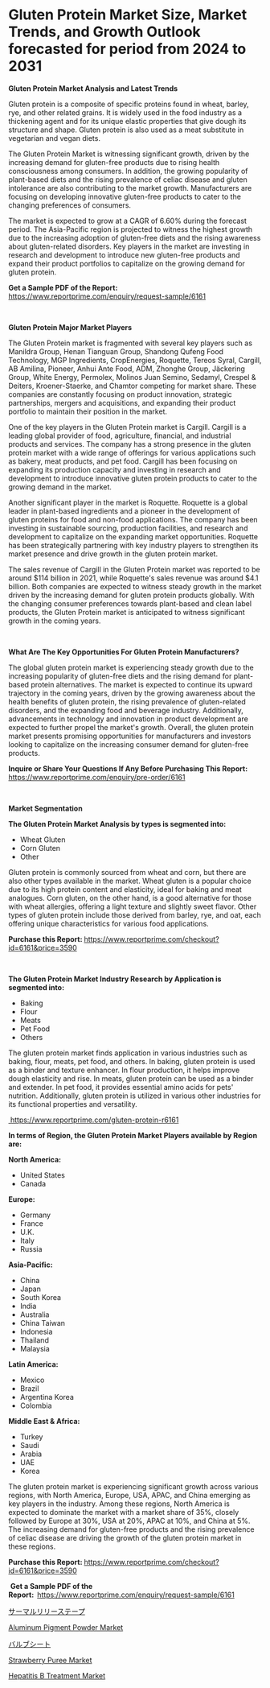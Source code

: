 <p><h1>Gluten Protein Market Size, Market Trends, and Growth Outlook forecasted for period from 2024 to 2031</h1></p><p><strong>Gluten Protein Market Analysis and Latest Trends</strong></p>
<p><p>Gluten protein is a composite of specific proteins found in wheat, barley, rye, and other related grains. It is widely used in the food industry as a thickening agent and for its unique elastic properties that give dough its structure and shape. Gluten protein is also used as a meat substitute in vegetarian and vegan diets.</p><p>The Gluten Protein Market is witnessing significant growth, driven by the increasing demand for gluten-free products due to rising health consciousness among consumers. In addition, the growing popularity of plant-based diets and the rising prevalence of celiac disease and gluten intolerance are also contributing to the market growth. Manufacturers are focusing on developing innovative gluten-free products to cater to the changing preferences of consumers.</p><p>The market is expected to grow at a CAGR of 6.60% during the forecast period. The Asia-Pacific region is projected to witness the highest growth due to the increasing adoption of gluten-free diets and the rising awareness about gluten-related disorders. Key players in the market are investing in research and development to introduce new gluten-free products and expand their product portfolios to capitalize on the growing demand for gluten protein.</p></p>
<p><strong>Get a Sample PDF of the Report:&nbsp;</strong> <a href="https://www.reportprime.com/enquiry/request-sample/6161">https://www.reportprime.com/enquiry/request-sample/6161</a></p>
<p>&nbsp;</p>
<p><strong>Gluten Protein Major Market Players</strong></p>
<p><p>The Gluten Protein market is fragmented with several key players such as Manildra Group, Henan Tianguan Group, Shandong Qufeng Food Technology, MGP Ingredients, CropEnergies, Roquette, Tereos Syral, Cargill, AB Amilina, Pioneer, Anhui Ante Food, ADM, Zhonghe Group, Jäckering Group, White Energy, Permolex, Molinos Juan Semino, Sedamyl, Crespel & Deiters, Kroener-Staerke, and Chamtor competing for market share. These companies are constantly focusing on product innovation, strategic partnerships, mergers and acquisitions, and expanding their product portfolio to maintain their position in the market.</p><p>One of the key players in the Gluten Protein market is Cargill. Cargill is a leading global provider of food, agriculture, financial, and industrial products and services. The company has a strong presence in the gluten protein market with a wide range of offerings for various applications such as bakery, meat products, and pet food. Cargill has been focusing on expanding its production capacity and investing in research and development to introduce innovative gluten protein products to cater to the growing demand in the market.</p><p>Another significant player in the market is Roquette. Roquette is a global leader in plant-based ingredients and a pioneer in the development of gluten proteins for food and non-food applications. The company has been investing in sustainable sourcing, production facilities, and research and development to capitalize on the expanding market opportunities. Roquette has been strategically partnering with key industry players to strengthen its market presence and drive growth in the gluten protein market.</p><p>The sales revenue of Cargill in the Gluten Protein market was reported to be around $114 billion in 2021, while Roquette's sales revenue was around $4.1 billion. Both companies are expected to witness steady growth in the market driven by the increasing demand for gluten protein products globally. With the changing consumer preferences towards plant-based and clean label products, the Gluten Protein market is anticipated to witness significant growth in the coming years.</p></p>
<p>&nbsp;</p>
<p><strong>What Are The Key Opportunities For Gluten Protein Manufacturers?</strong></p>
<p><p>The global gluten protein market is experiencing steady growth due to the increasing popularity of gluten-free diets and the rising demand for plant-based protein alternatives. The market is expected to continue its upward trajectory in the coming years, driven by the growing awareness about the health benefits of gluten protein, the rising prevalence of gluten-related disorders, and the expanding food and beverage industry. Additionally, advancements in technology and innovation in product development are expected to further propel the market's growth. Overall, the gluten protein market presents promising opportunities for manufacturers and investors looking to capitalize on the increasing consumer demand for gluten-free products.</p></p>
<p><strong>Inquire or Share Your Questions If Any Before Purchasing This Report:</strong> <a href="https://www.reportprime.com/enquiry/pre-order/6161">https://www.reportprime.com/enquiry/pre-order/6161</a></p>
<p>&nbsp;</p>
<p><strong>Market Segmentation</strong></p>
<p><strong>The Gluten Protein Market Analysis by types is segmented into:</strong></p>
<p><ul><li>Wheat Gluten</li><li>Corn Gluten</li><li>Other</li></ul></p>
<p><p>Gluten protein is commonly sourced from wheat and corn, but there are also other types available in the market. Wheat gluten is a popular choice due to its high protein content and elasticity, ideal for baking and meat analogues. Corn gluten, on the other hand, is a good alternative for those with wheat allergies, offering a light texture and slightly sweet flavor. Other types of gluten protein include those derived from barley, rye, and oat, each offering unique characteristics for various food applications.</p></p>
<p><strong>Purchase this Report:&nbsp;</strong><a href="https://www.reportprime.com/checkout?id=6161&price=3590">https://www.reportprime.com/checkout?id=6161&price=3590</a></p>
<p>&nbsp;</p>
<p><strong>The Gluten Protein Market Industry Research by Application is segmented into:</strong></p>
<p><ul><li>Baking</li><li>Flour</li><li>Meats</li><li>Pet Food</li><li>Others</li></ul></p>
<p><p>The gluten protein market finds application in various industries such as baking, flour, meats, pet food, and others. In baking, gluten protein is used as a binder and texture enhancer. In flour production, it helps improve dough elasticity and rise. In meats, gluten protein can be used as a binder and extender. In pet food, it provides essential amino acids for pets' nutrition. Additionally, gluten protein is utilized in various other industries for its functional properties and versatility.</p></p>
<p><a href="https://www.reportprime.com/gluten-protein-r6161">&nbsp;https://www.reportprime.com/gluten-protein-r6161</a></p>
<p><strong>In terms of Region, the Gluten Protein Market Players available by Region are:</strong></p>
<p>
    <p> <strong> North America: </strong>
        <ul>
            <li>United States</li>
            <li>Canada</li>
        </ul>
        </p> 
    <p> <strong> Europe: </strong>
        <ul>
            <li>Germany</li>
            <li>France</li>
            <li>U.K.</li>
            <li>Italy</li>
            <li>Russia</li>
        </ul>
        </p> 
    <p> <strong> Asia-Pacific: </strong>
        <ul>
            <li>China</li>
            <li>Japan</li>
            <li>South Korea</li>
            <li>India</li>
            <li>Australia</li>
            <li>China Taiwan</li>
            <li>Indonesia</li>
            <li>Thailand</li>
            <li>Malaysia</li>
        </ul>
        </p> 
    <p> <strong> Latin America: </strong>
        <ul>
            <li>Mexico</li>
            <li>Brazil</li>
            <li>Argentina Korea</li>
            <li>Colombia</li>
        </ul>
        </p> 
    <p> <strong> Middle East & Africa: </strong>
        <ul>
            <li>Turkey</li>
            <li>Saudi</li>
            <li>Arabia</li>
            <li>UAE</li>
            <li>Korea</li>
        </ul>
    </p>
    </p>
<p><p>The gluten protein market is experiencing significant growth across various regions, with North America, Europe, USA, APAC, and China emerging as key players in the industry. Among these regions, North America is expected to dominate the market with a market share of 35%, closely followed by Europe at 30%, USA at 20%, APAC at 10%, and China at 5%. The increasing demand for gluten-free products and the rising prevalence of celiac disease are driving the growth of the gluten protein market in these regions.</p></p>
<p><strong>Purchase this Report: </strong><a href="https://www.reportprime.com/checkout?id=6161&price=3590">https://www.reportprime.com/checkout?id=6161&price=3590</a></p>
<p>&nbsp;<strong>Get a Sample PDF of the Report:&nbsp;&nbsp;</strong><a href="https://www.reportprime.com/enquiry/request-sample/6161">https://www.reportprime.com/enquiry/request-sample/6161</a></p>
<p><strong></strong></p>
<p><p><a href="https://medium.com/@cielostamm/%E3%82%B5%E3%83%BC%E3%83%9E%E3%83%AB%E3%83%AA%E3%83%AA%E3%83%BC%E3%82%B9%E3%83%86%E3%83%BC%E3%83%97%E5%B8%82%E5%A0%B4%E3%81%AB%E9%96%A2%E3%81%99%E3%82%8B%E6%B4%9E%E5%AF%9F-2031%E5%B9%B4%E3%81%BE%E3%81%A7%E3%81%AE%E5%B8%82%E5%A0%B4%E3%81%AE%E8%B2%A1%E5%8B%99%E7%8A%B6%E6%B3%81-%E5%B8%82%E5%A0%B4%E8%A6%8F%E6%A8%A1-%E3%81%8A%E3%82%88%E3%81%B3%E5%8F%8E%E7%9B%8A%E5%88%86%E6%9E%90-d27a308899ba">サーマルリリーステープ</a></p><p><a href="https://medium.com/@vallieemard78/global-aluminum-pigment-powder-market-size-is-expected-to-experience-a-cagr-of-12-5-06a1fa3f9c50">Aluminum Pigment Powder Market</a></p><p><a href="https://medium.com/@estasprer20231/2024%E5%B9%B4%E3%81%8B%E3%82%892031%E5%B9%B4%E3%81%BE%E3%81%A7%E3%81%AE%E4%B8%96%E7%95%8C%E3%81%AE%E3%83%90%E3%83%AB%E3%83%96%E3%82%B7%E3%83%BC%E3%83%88%E5%B8%82%E5%A0%B4%E3%81%AE%E3%83%88%E3%83%AC%E3%83%B3%E3%83%89%E3%81%AB%E9%96%A2%E3%81%99%E3%82%8B%E6%88%A6%E7%95%A5%E7%9A%84%E6%B4%9E%E5%AF%9F-134%E3%83%9A%E3%83%BC%E3%82%B8%E3%81%A7%E3%82%AB%E3%83%90%E3%83%BC-7165c0630742">バルブシート</a></p><p><a href="https://github.com/gulaimolin/Market-Research-Report-List-5/blob/main/strawberry-puree-market.md">Strawberry Puree Market</a></p><p><a href="https://issuu.com/reportprime-2/docs/hepatitis-b-treatment-market-size-2030.pptx">Hepatitis B Treatment Market</a></p></p>
